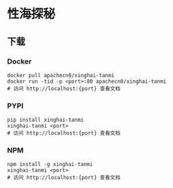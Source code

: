 # 性海探秘

## 下载

### Docker

```
docker pull apachecn0/xinghai-tanmi
docker run -tid -p <port>:80 apachecn0/xinghai-tanmi
# 访问 http://localhost:{port} 查看文档
```

### PYPI

```
pip install xinghai-tanmi
xinghai-tanmi <port>
# 访问 http://localhost:{port} 查看文档
```

### NPM

```
npm install -g xinghai-tanmi
xinghai-tanmi <port>
# 访问 http://localhost:{port} 查看文档
```